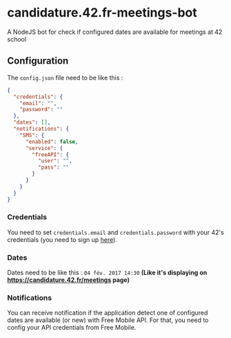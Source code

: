 # candidature.42.fr-meetings-bot
A NodeJS bot for check if configured dates are available for meetings at 42 school

## Configuration

The `config.json` file need to be like this :

```json
{
  "credentials": {
    "email": "",
    "password": ""
  },
  "dates": [],
  "notifications": {
    "SMS": {
      "enabled": false,
      "service": {
        "freeAPI": {
          "user": "",
          "pass": ""
        }
      }
    }
  }
}
```

### Credentials

You need to set `credentials.email` and `credentials.password` with your 42's credentials (you need to sign up [here](https://candidature.42.fr/)).

### Dates

Dates need to be like this :
`04 fév. 2017 14:30`
__(Like it's displaying on https://candidature.42.fr/meetings page)__

### Notifications

You can receive notification if the application detect one of configured dates are available (or new) with Free Mobile API.
For that, you need to config your API credentials from Free Mobile.
